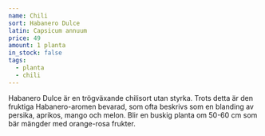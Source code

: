 ```yaml
---
name: Chili
sort: Habanero Dulce
latin: Capsicum annuum
price: 49
amount: 1 planta
in_stock: false
tags:
  - planta
  - chili
---
```


Habanero Dulce är en trögväxande chilisort utan styrka. Trots detta är den fruktiga Habanero-aromen bevarad, som ofta beskrivs som en blanding av persika, aprikos, mango och melon. Blir en buskig planta om 50-60 cm som bär mängder med orange-rosa frukter.
